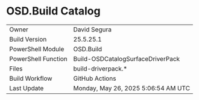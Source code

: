 ﻿# OSD.Build Catalog

| | |
|-|-|
| Owner | David Segura |
| Build Version | 25.5.25.1 |
| PowerShell Module | OSD.Build |
| PowerShell Function | Build-OSDCatalogSurfaceDriverPack |
| Files | build-driverpack.* |
| Build Workflow | GitHub Actions |
| Last Update | Monday, May 26, 2025 5:06:54 AM UTC |
